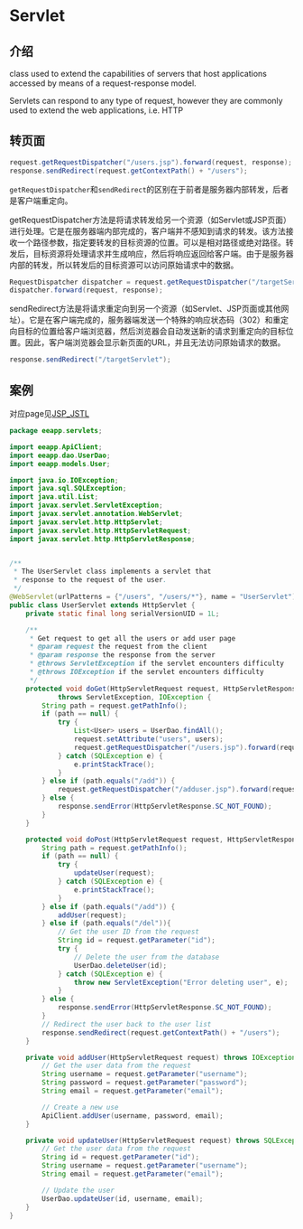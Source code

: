 # Servlet

## 介绍

class used to extend the capabilities of servers that host applications accessed by means of a request-response model.

Servlets can respond to any type of request, however they are commonly used to extend the web applications, i.e. HTTP

## 转页面

```java
request.getRequestDispatcher("/users.jsp").forward(request, response);
response.sendRedirect(request.getContextPath() + "/users");
```

`getRequestDispatcher`和`sendRedirect`的区别在于前者是服务器内部转发，后者是客户端重定向。

getRequestDispatcher方法是将请求转发给另一个资源（如Servlet或JSP页面）进行处理。它是在服务器端内部完成的，客户端并不感知到请求的转发。该方法接收一个路径参数，指定要转发的目标资源的位置。可以是相对路径或绝对路径。转发后，目标资源将处理请求并生成响应，然后将响应返回给客户端。由于是服务器内部的转发，所以转发后的目标资源可以访问原始请求中的数据。

```java
RequestDispatcher dispatcher = request.getRequestDispatcher("/targetServlet");
dispatcher.forward(request, response);
```

sendRedirect方法是将请求重定向到另一个资源（如Servlet、JSP页面或其他网址）。它是在客户端完成的，服务器端发送一个特殊的响应状态码（302）和重定向目标的位置给客户端浏览器，然后浏览器会自动发送新的请求到重定向的目标位置。因此，客户端浏览器会显示新页面的URL，并且无法访问原始请求的数据。

```java
response.sendRedirect("/targetServlet");
```

## 案例

对应page见[JSP_JSTL](JSP_JSTL.md)

```java
package eeapp.servlets;

import eeapp.ApiClient;
import eeapp.dao.UserDao;
import eeapp.models.User;

import java.io.IOException;
import java.sql.SQLException;
import java.util.List;
import javax.servlet.ServletException;
import javax.servlet.annotation.WebServlet;
import javax.servlet.http.HttpServlet;
import javax.servlet.http.HttpServletRequest;
import javax.servlet.http.HttpServletResponse;


/**
 * The UserServlet class implements a servlet that
 * response to the request of the user.
 */
@WebServlet(urlPatterns = {"/users", "/users/*"}, name = "UserServlet")
public class UserServlet extends HttpServlet {
    private static final long serialVersionUID = 1L;

    /**
     * Get request to get all the users or add user page
     * @param request the request from the client
     * @param response the response from the server
     * @throws ServletException if the servlet encounters difficulty
     * @throws IOException if the servlet encounters difficulty
     */
    protected void doGet(HttpServletRequest request, HttpServletResponse response)
            throws ServletException, IOException {
        String path = request.getPathInfo();
        if (path == null) {
            try {
                List<User> users = UserDao.findAll();
                request.setAttribute("users", users);
                request.getRequestDispatcher("/users.jsp").forward(request, response);
            } catch (SQLException e) {
                e.printStackTrace();
            }
        } else if (path.equals("/add")) {
            request.getRequestDispatcher("/adduser.jsp").forward(request, response);
        } else {
            response.sendError(HttpServletResponse.SC_NOT_FOUND);
        }
    }

    protected void doPost(HttpServletRequest request, HttpServletResponse response) throws IOException, ServletException {
        String path = request.getPathInfo();
        if (path == null) {
            try {
                updateUser(request);
            } catch (SQLException e) {
                e.printStackTrace();
            }
        } else if (path.equals("/add")) {
            addUser(request);
        } else if (path.equals("/del")){
            // Get the user ID from the request
            String id = request.getParameter("id");
            try {
                // Delete the user from the database
                UserDao.deleteUser(id);
            } catch (SQLException e) {
                throw new ServletException("Error deleting user", e);
            }
        } else {
            response.sendError(HttpServletResponse.SC_NOT_FOUND);
        }
        // Redirect the user back to the user list
        response.sendRedirect(request.getContextPath() + "/users");
    }

    private void addUser(HttpServletRequest request) throws IOException {
        // Get the user data from the request
        String username = request.getParameter("username");
        String password = request.getParameter("password");
        String email = request.getParameter("email");

        // Create a new use
        ApiClient.addUser(username, password, email);
    }

    private void updateUser(HttpServletRequest request) throws SQLException {
        // Get the user data from the request
        String id = request.getParameter("id");
        String username = request.getParameter("username");
        String email = request.getParameter("email");

        // Update the user
        UserDao.updateUser(id, username, email);
    }
}
```